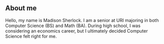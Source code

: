 ## About me

Hello, my name is Madison Sherlock. I am a senior at URI majoring in both Computer Science (BS) and Math (BA). During high school, I was considering an economics career, but I ultimately decided Computer Science felt right for me.
